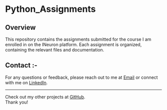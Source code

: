 # Python_Assignments
## Overview
This repository contains the assignments submitted for the course I am enrolled in on the INeuron platform. Each assignment is organized, containing the relevant files and documentation.

## Contact :-
For any questions or feedback, please reach out to me at [Email](mailto:mdfurquan313@gmail.com) or connect with me on [LinkedIn](https://www.linkedin.com/in/mohammad-furquan-713561234/).

---

Check out my other projects at [GitHub](https://github.com/MohammadFurquan). </br>
Thank you!

